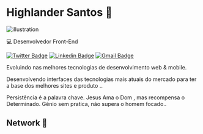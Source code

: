  # Highlander Santos 🚀
![illustration](https://user-images.githubusercontent.com/38596921/96457357-0b0d9a80-11f6-11eb-8735-4af6323965f8.png)

💻 Desenvolvedor Front-End

[![Twitter Badge](https://img.shields.io/badge/-@Rai00991-6633cc?style=flat-square&labelColor=6633cc&logo=twitter&logoColor=white&link=https://twitter.com/Rai00991)](https://twitter.com/Rai00991) 
[![Linkedin Badge](https://img.shields.io/badge/-Highlander%20Santos-6633cc?style=flat-square&logo=Linkedin&logoColor=white&link=https://www.linkedin.com/in/highlander08/)](https://www.linkedin.com/in/highlander08/) 
[![Gmail Badge](https://img.shields.io/badge/-highlanderiniesta@gmail.com-6633cc?style=flat-square&logo=Gmail&logoColor=white&link=mailto:highlanderiniesta@gmail.com)](mailto:highlanderiniesta@gmail.com)


Evoluindo nas melhores tecnologias de desenvolvimento web & mobile.

Desenvolvendo interfaces das tecnologias mais atuais do mercado para ter a base dos melhores sites e produto ..

Persistência é a palavra chave.  Jesus Ama o Dom , mas recompensa o Determinado. Gênio sem pratica, não supera o homem focado..
## Network 🚀 
